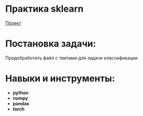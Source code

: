 
# Практика sklearn
[Проект](Яндекс.Практикум%20Предобработка%20твитов.ipynb)  
# Постановка задачи:    
Предобработать файл с твитами для задачи классификации
# Навыки и инструменты:  
* **python**
* **numpy**
* **pandas**
* **torch** 
